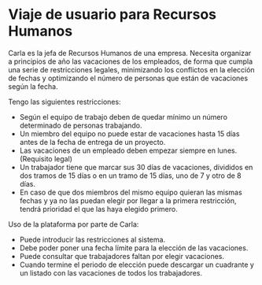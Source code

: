 # Viaje de usuario para Recursos Humanos

Carla es la jefa de Recursos Humanos de una empresa. Necesita organizar a
principios de año las vacaciones de los empleados, de forma que cumpla
una serie de restricciones legales, minimizando los conflictos en la
elección de fechas y optimizando el número de personas que están de
vacaciones según la fecha.

Tengo las siguientes restricciones:

* Según el equipo de trabajo deben de quedar mínimo un número determinado de
  personas trabajando.
* Un miembro del equipo no puede estar de vacaciones hasta 15 días antes de
  la fecha de entrega de un proyecto.
* Las vacaciones de un empleado deben empezar siempre en lunes. (Requisito
  legal)
* Un trabajador tiene que marcar sus 30 días de vacaciones, divididos en dos
  tramos de 15 días o en un tramo de 15 días, uno de 7 y otro de 8 días.
* En caso de que dos miembros del mismo equipo quieran las mismas fechas y
  ya no las puedan elegir por llegar a la primera restricción, tendrá
  prioridad el que las haya elegido primero.

Uso de la plataforma por parte de Carla:

* Puede introducir las restricciones al sistema.
* Debe poder poner una fecha límite para la elección de las vacaciones.
* Puede consultar que trabajadores faltan por elegir vacaciones.
* Cuando termine el periodo de elección puede descargar un cuadrante y un
  listado con las vacaciones de todos los trabajadores.
